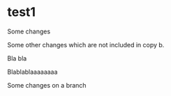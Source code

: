 # test1
Some changes

Some other changes which are not included in copy b.

Bla bla

Blablablaaaaaaaa

Some changes on a branch
